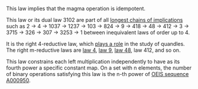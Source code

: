 This law implies that the magma operation is idempotent.

This law or its dual law 3102 are part of all [longest chains of implications](https://leanprover.zulipchat.com/#narrow/channel/458659-Equational/topic/Longest.20implication.20chain/near/521750611) such as 2 → 4 → 1037 → 1237 → 103 → 824 → 9 → 418 → 48 → 412 → 3 → 3715 → 326 → 307 → 3253 → 1 between inequivalent laws of order up to 4.

It is the right 4-reductive law, which [plays a role](http://arxiv.org/abs/1409.8396) in the study of quandles.  The right m-reductive laws are [law 4](https://teorth.github.io/equational_theories/implications/?4), [law 9](https://teorth.github.io/equational_theories/implications/?9), [law 48](https://teorth.github.io/equational_theories/implications/?48), law 412, and so on.

This law constrains each left multiplication independently to have as its fourth power a specific constant map.  On a set with n elements, the number of binary operations satisfying this law is the n-th power of [OEIS sequence A000950](https://oeis.org/A000950).
